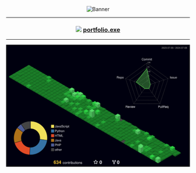 <div align="center">
  <picture>
    <img src="https://res.cloudinary.com/dshviljjs/image/upload/v1720488103/IMG_3088_xjpcsd.gif" alt="Banner">
  </picture>

  <hr style="height: 1px; border: none; background-color: #000;">
  
  <h3> 
    <img src="https://emojis.slackmojis.com/emojis/images/1621024394/39092/cat-roll.gif?1621024394" width="28" /> 
    <a href="henryb.io"> 
      portfolio.exe
    </a>
  </h3>

  <hr style="height: 1px; border: none; background-color: #000;">
  
  <picture>
    <img src="./profile-3d-contrib/profile-night-green.svg" alt="Profile 3D Contrib" >
  </picture>
</div>
